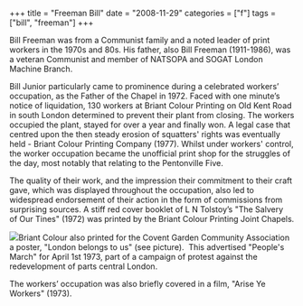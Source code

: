 +++
title = "Freeman Bill"
date = "2008-11-29"
categories = ["f"]
tags = ["bill", "freeman"]
+++

Bill Freeman was from a Communist family and a noted leader of print workers in the 1970s and 80s. His father, also Bill Freeman (1911-1986), was a veteran Communist and member of NATSOPA and SOGAT London Machine Branch.

Bill Junior particularly came to prominence during a celebrated workers’ occupation, as the Father of the Chapel in 1972. Faced with one minute’s notice of liquidation, 130 workers at Briant Colour Printing on Old Kent Road in south London determined to prevent their plant from closing. The workers occupied the plant, stayed for over a year and finally won. A legal case that centred upon the then steady erosion of squatters' rights was eventually held - Briant Colour Printing Company (1977). Whilst under workers' control, the worker occupation became the unofficial print shop for the struggles of the day, most notably that relating to the Pentonville Five.

The quality of their work, and the impression their commitment to their craft gave, which was displayed throughout the occupation, also led to widespread endorsement of their action in the form of commissions from surprising sources. A stiff red cover booklet of L N Tolstoy’s "The Salvery of Our Tines" (1972) was printed by the Briant Colour Printing Joint Chapels.

![](http://79.170.40.183/grahamstevenson.me.uk/images/stories/Freeman%20Bill%20london%20belongs%20to%20us(1).jpg)Briant Colour also printed for the Covent Garden Community Association a poster, "London belongs to us" (see picture).  This advertised "People's March" for April 1st 1973, part of a campaign of protest against the redevelopment of parts central London.

The workers’ occupation was also briefly covered in a film, "Arise Ye Workers" (1973).
